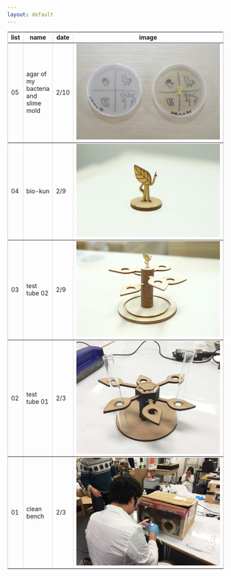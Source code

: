 ```yaml
---
layout: default
---
```




<table  border="1" cellspacing="0" cellpadding="5" bordercolor="#dfdfdf" style="border-collapse: collapse">
  <tr>
    <th>list</th>
    <th>name</th>
    <th>date</th>
    <th width="500px">image</th>
  </tr>
  <tr>
    <td>05</td>
    <td>agar of my bacteria and slime mold</td>
    <td>2/10</td>
    <td><img src="image/agar.JPG" width="500px"></td>
  </tr>
  <tr>
    <td>04</td>
    <td>bio-kun</td>
    <td>2/9</td>
    <td><img src="image/bio-kun.JPG" width="500px"></td>
  </tr>
  <tr>
    <td>03</td>
    <td>test tube 02</td>
    <td>2/9</td>
    <td><img src="image/test_tube_stand_02.JPG" width="500px"></td>
  </tr>
  <tr>
    <td>02</td>
    <td>test tube 01</td>
    <td>2/3</td>
    <td><img src="image/test_tube_stand.JPG" width="500px"></td>
  </tr>
  <tr>
    <td>01</td>
    <td>clean bench</td>
    <td>2/3</td>
    <td><img src="image/clean_bench.JPG" width="500px"></td>
  </tr>
</table>

<!-- 
・表の作り方参考URL
- [Markdown記法 チートシート](https://gist.github.com/mignonstyle/083c9e1651d7734f84c99b8cf49d57fa)
- [テーブルの枠線いろいろ border 、cellspacing 、cellpadding](http://mbsupport.dip.jp/hp/hpt16.htm)
-->


<!-- 参考

| 左揃え | 中央揃え | 右揃え |
|:---|:---:|---:|
|1 |2 |3 |
|4 |5 |6 |

-->
